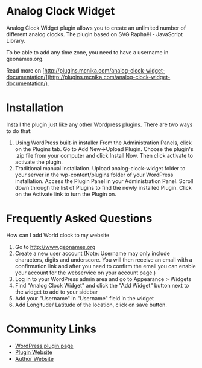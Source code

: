 # Analog Clock Widget
Analog Clock Widget plugin allows you to create an unlimited number of different analog clocks. The plugin based on SVG Raphaël - JavaScript Library.

To be able to add any time zone, you need to have a username in geonames.org. 

Read more on [http://plugins.mcnika.com/analog-clock-widget-documentation/](http://plugins.mcnika.com/analog-clock-widget-documentation/).

# Installation
Install the plugin just like any other Wordpress plugins. There are two ways to do that:
1. Using WordPress built-in installer From the Administration Panels, click on the Plugins tab. Go to Add New->Upload Plugin. Choose the plugin's .zip file from your computer and click Install Now. Then click activate to activate the plugin.
2. Traditional manual installation. Upload analog-clock-widget folder to your server in the wp-content/plugins folder of your WordPress installation. Access the Plugin Panel in your Administration Panel. Scroll down through the list of Plugins to find the newly installed Plugin. Click on the Activate link to turn the Plugin on.

# Frequently Asked Questions
How can I add World clock to my website
1. Go to http://www.geonames.org
2. Create a new user account (Note: Username may only include characters, digits and underscore. You will then receive an email with a confirmation link and after you need to confirm the email you can enable your account for the webservice on your account page.)
3. Log in to your WordPress admin area and go to Appearance > Widgets
4. Find "Analog Clock Widget" and click the "Add Widget" button next to the widget to add to your sidebar
5. Add your "Username" in "Username" field in the widget
6. Add Longitude/ Latitude of the location, click on save button.

# Community Links
* [WordPress plugin page](https://wordpress.org/plugins/analog-clock-widget/)
* [Plugin Website](http://plugins.mcnika.com/analog-clock-widget/)
* [Author Website](http://mcnika.com/)